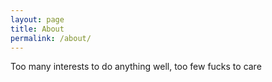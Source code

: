 ```yaml
---
layout: page
title: About
permalink: /about/
---
```


Too many interests to do anything well, too few fucks to care
